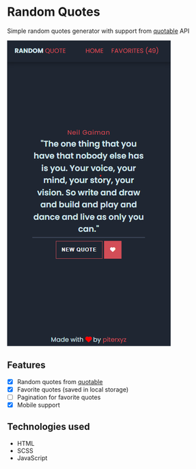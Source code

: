 # Random Quotes

Simple random quotes generator with support from [quotable](https://github.com/lukePeavey/quotable) API

<img src="img/mobile-look.png" alt="mobile look">

## Features
- [x] Random quotes from [quotable](https://github.com/lukePeavey/quotable)
- [x] Favorite quotes (saved in local storage)
- [ ] Pagination for favorite quotes
- [x] Mobile support

## Technologies used
- HTML
- SCSS
- JavaScript

